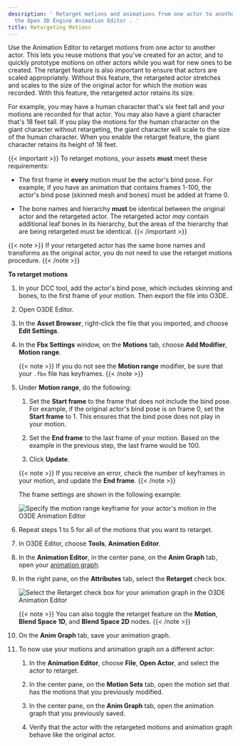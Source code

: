 ```yaml
---
description: ' Retarget motions and animations from one actor to another actor in
  the Open 3D Engine Animation Editor . '
title: Retargeting Motions
---
```


Use the Animation Editor to retarget motions from one actor to another actor. This lets you reuse motions that you've created for an actor, and to quickly prototype motions on other actors while you wait for new ones to be created. The retarget feature is also important to ensure that actors are scaled appropriately. Without this feature, the retargeted actor stretches and scales to the size of the original actor for which the motion was recorded. With this feature, the retargeted actor retains its size.

For example, you may have a human character that's six feet tall and your motions are recorded for that actor. You may also have a giant character that's 18 feet tall. If you play the motions for the human character on the giant character without retargeting, the giant character will scale to the size of the human character. When you enable the retarget feature, the giant character retains its height of 18 feet.

{{< important >}}
To retarget motions, your assets **must** meet these requirements:

+ The first frame in **every** motion must be the actor's bind pose. For example, if you have an animation that contains frames 1-100, the actor's bind pose (skinned mesh and bones) must be added at frame 0.

+ The bone names and hierarchy **must** be identical between the original actor and the retargeted actor. The retargeted actor *may* contain additional leaf bones in its hierarchy, but the areas of the hierarchy that are being retargeted must be identical.
{{< /important >}}

{{< note >}}
If your retargeted actor has the same bone names and transforms as the original actor, you do not need to use the retarget motions procedure.
{{< /note >}}

**To retarget motions**

1. In your DCC tool, add the actor's bind pose, which includes skinning and bones, to the first frame of your motion. Then export the file into O3DE. 

1. Open O3DE Editor.

1. In the **Asset Browser**, right-click the file that you imported, and choose **Edit Settings**.

1. In the **Fbx Settings** window, on the **Motions** tab, choose **Add Modifier**, **Motion range**.

    {{< note >}}
If you do not see the **Motion range** modifier, be sure that your `.fbx` file has keyframes.
{{< /note >}}

1. Under **Motion range**, do the following:

   1. Set the **Start frame** to the frame that does not include the bind pose. For example, if the original actor's bind pose is on frame 0, set the **Start frame** to 1. This ensures that the bind pose does not play in your motion.

   1. Set the **End frame** to the last frame of your motion. Based on the example in the previous step, the last frame would be 100.

   1. Click **Update**.
   
    {{< note >}}
If you receive an error, check the number of keyframes in your motion, and update the **End frame**.
{{< /note >}}

   The frame settings are shown in the following example:

   ![Specify the motion range keyframe for your actor's motion in the O3DE Animation Editor](/images/user-guide/actor-animation/retarget-animations-fbx-settings-motion-range-modifier.png)

1. Repeat steps 1 to 5 for all of the motions that you want to retarget.

1. In O3DE Editor, choose **Tools**, **Animation Editor**.

1. In the **Animation Editor**, in the center pane, on the **Anim Graph** tab, open your [animation graph](/docs/user-guide/visualization/animation/animation-editor/animation-graph-user-interface/).

1. In the right pane, on the **Attributes** tab, select the **Retarget** check box.

    ![Select the Retarget check box for your animation graph in the O3DE Animation Editor](/images/user-guide/actor-animation/retarget-animations-attributes-retarget-checkbox.png)

    {{< note >}}
You can also toggle the retarget feature on the **Motion**, **Blend Space 1D**, and **Blend Space 2D** nodes.
{{< /note >}}

1. On the **Anim Graph** tab, save your animation graph.

1. To now use your motions and animation graph on a different actor:

   1. In the **Animation Editor**, choose **File**, **Open Actor**, and select the actor to retarget.

   1. In the center pane, on the **Motion Sets** tab, open the motion set that has the motions that you previously modified.

   1. In the center pane, on the **Anim Graph** tab, open the animation graph that you previously saved.

   1. Verify that the actor with the retargeted motions and animation graph behave like the original actor.
